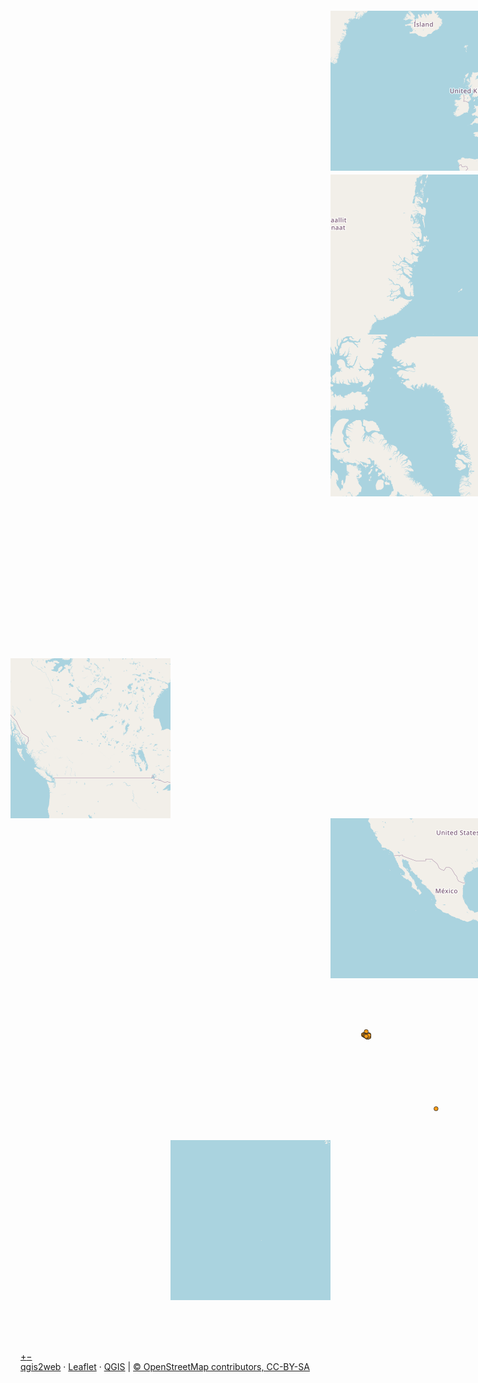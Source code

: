<!DOCTYPE html>
<html lang="en"><head>
<meta http-equiv="content-type" content="text/html; charset=UTF-8">
        <meta charset="utf-8">
        <meta http-equiv="X-UA-Compatible" content="IE=edge">
        <meta name="viewport" content="initial-scale=1,user-scalable=no,maximum-scale=1,width=device-width">
        <meta name="mobile-web-app-capable" content="yes">
        <meta name="apple-mobile-web-app-capable" content="yes">
        <link rel="stylesheet" href="IWHSOConnacht_interactive-Dateien/leaflet.css">
        <link rel="stylesheet" href="IWHSOConnacht_interactive-Dateien/qgis2web.css"><link rel="stylesheet" href="IWHSOConnacht_interactive-Dateien/fontawesome-all.css">
        <style>
        #map {
            width: 1519px;
            height: 748px;
        }
        </style>
        <title></title>
    </head>
    <body>
        <div id="map" class="leaflet-container leaflet-touch leaflet-retina leaflet-fade-anim leaflet-grab leaflet-touch-drag leaflet-touch-zoom" style="position: relative; outline: currentcolor none medium;" tabindex="0">
        <div class="leaflet-pane leaflet-map-pane" style="transform: translate3d(0px, 0px, 0px);"><div class="leaflet-pane leaflet-tile-pane"></div><div class="leaflet-pane leaflet-shadow-pane"></div><div class="leaflet-pane leaflet-overlay-pane"></div><div class="leaflet-pane leaflet-marker-pane"></div><div class="leaflet-pane leaflet-tooltip-pane"></div><div class="leaflet-pane leaflet-popup-pane"></div><div class="leaflet-proxy leaflet-zoom-animated" style="transform: translate3d(1036.78px, 730.06px, 0px) scale(4);"></div><div class="leaflet-pane leaflet-pane_OSMStandard_0-pane" style="z-index: 400;"><div class="leaflet-layer " style="z-index: 1; opacity: 1;"><div class="leaflet-tile-container leaflet-zoom-animated" style="z-index: 27; transform: translate3d(574px, 281px, 0px) scale(0.5);"></div><div class="leaflet-tile-container leaflet-zoom-animated" style="z-index: 28; transform: translate3d(383px, 187px, 0px) scale(1);"><img alt="" role="presentation" src="IWHSOConnacht_interactive-Dateien/2_004.png" class="leaflet-tile leaflet-tile-loaded" style="width: 256px; height: 256px; transform: translate3d(113px, -31px, 0px); opacity: 1;"><img alt="" role="presentation" src="IWHSOConnacht_interactive-Dateien/2_005.png" class="leaflet-tile leaflet-tile-loaded" style="width: 256px; height: 256px; transform: translate3d(369px, -31px, 0px); opacity: 1;"><img alt="" role="presentation" src="IWHSOConnacht_interactive-Dateien/3_005.png" class="leaflet-tile leaflet-tile-loaded" style="width: 256px; height: 256px; transform: translate3d(113px, 225px, 0px); opacity: 1;"><img alt="" role="presentation" src="IWHSOConnacht_interactive-Dateien/3_006.png" class="leaflet-tile leaflet-tile-loaded" style="width: 256px; height: 256px; transform: translate3d(369px, 225px, 0px); opacity: 1;"><img alt="" role="presentation" src="IWHSOConnacht_interactive-Dateien/2_003.png" class="leaflet-tile leaflet-tile-loaded" style="width: 256px; height: 256px; transform: translate3d(-143px, -31px, 0px); opacity: 1;"><img alt="" role="presentation" src="IWHSOConnacht_interactive-Dateien/2_006.png" class="leaflet-tile leaflet-tile-loaded" style="width: 256px; height: 256px; transform: translate3d(625px, -31px, 0px); opacity: 1;"><img alt="" role="presentation" src="IWHSOConnacht_interactive-Dateien/3_002.png" class="leaflet-tile leaflet-tile-loaded" style="width: 256px; height: 256px; transform: translate3d(-143px, 225px, 0px); opacity: 1;"><img alt="" role="presentation" src="IWHSOConnacht_interactive-Dateien/3_007.png" class="leaflet-tile leaflet-tile-loaded" style="width: 256px; height: 256px; transform: translate3d(625px, 225px, 0px); opacity: 1;"><img alt="" role="presentation" src="IWHSOConnacht_interactive-Dateien/1_002.png" class="leaflet-tile leaflet-tile-loaded" style="width: 256px; height: 256px; transform: translate3d(369px, -287px, 0px); opacity: 1;"><img alt="" role="presentation" src="IWHSOConnacht_interactive-Dateien/4.png" class="leaflet-tile leaflet-tile-loaded" style="width: 256px; height: 256px; transform: translate3d(369px, 481px, 0px); opacity: 1;"><img alt="" role="presentation" src="IWHSOConnacht_interactive-Dateien/1_006.png" class="leaflet-tile leaflet-tile-loaded" style="width: 256px; height: 256px; transform: translate3d(113px, -287px, 0px); opacity: 1;"><img alt="" role="presentation" src="IWHSOConnacht_interactive-Dateien/1_004.png" class="leaflet-tile leaflet-tile-loaded" style="width: 256px; height: 256px; transform: translate3d(625px, -287px, 0px); opacity: 1;"><img alt="" role="presentation" src="IWHSOConnacht_interactive-Dateien/4_005.png" class="leaflet-tile leaflet-tile-loaded" style="width: 256px; height: 256px; transform: translate3d(113px, 481px, 0px); opacity: 1;"><img alt="" role="presentation" src="IWHSOConnacht_interactive-Dateien/4_004.png" class="leaflet-tile leaflet-tile-loaded" style="width: 256px; height: 256px; transform: translate3d(625px, 481px, 0px); opacity: 1;"><img alt="" role="presentation" src="IWHSOConnacht_interactive-Dateien/2_002.png" class="leaflet-tile leaflet-tile-loaded" style="width: 256px; height: 256px; transform: translate3d(881px, -31px, 0px); opacity: 1;"><img alt="" role="presentation" src="IWHSOConnacht_interactive-Dateien/3_004.png" class="leaflet-tile leaflet-tile-loaded" style="width: 256px; height: 256px; transform: translate3d(881px, 225px, 0px); opacity: 1;"><img alt="" role="presentation" src="IWHSOConnacht_interactive-Dateien/1_007.png" class="leaflet-tile leaflet-tile-loaded" style="width: 256px; height: 256px; transform: translate3d(-143px, -287px, 0px); opacity: 1;"><img alt="" role="presentation" src="IWHSOConnacht_interactive-Dateien/1.png" class="leaflet-tile leaflet-tile-loaded" style="width: 256px; height: 256px; transform: translate3d(881px, -287px, 0px); opacity: 1;"><img alt="" role="presentation" src="IWHSOConnacht_interactive-Dateien/4_006.png" class="leaflet-tile leaflet-tile-loaded" style="width: 256px; height: 256px; transform: translate3d(-143px, 481px, 0px); opacity: 1;"><img alt="" role="presentation" src="IWHSOConnacht_interactive-Dateien/4_003.png" class="leaflet-tile leaflet-tile-loaded" style="width: 256px; height: 256px; transform: translate3d(881px, 481px, 0px); opacity: 1;"><img alt="" role="presentation" src="IWHSOConnacht_interactive-Dateien/2_007.png" class="leaflet-tile leaflet-tile-loaded" style="width: 256px; height: 256px; transform: translate3d(-399px, -31px, 0px); opacity: 1;"><img alt="" role="presentation" src="IWHSOConnacht_interactive-Dateien/2.png" class="leaflet-tile leaflet-tile-loaded" style="width: 256px; height: 256px; transform: translate3d(1137px, -31px, 0px); opacity: 1;"><img alt="" role="presentation" src="IWHSOConnacht_interactive-Dateien/3.png" class="leaflet-tile leaflet-tile-loaded" style="width: 256px; height: 256px; transform: translate3d(-399px, 225px, 0px); opacity: 1;"><img alt="" role="presentation" src="IWHSOConnacht_interactive-Dateien/3_003.png" class="leaflet-tile leaflet-tile-loaded" style="width: 256px; height: 256px; transform: translate3d(1137px, 225px, 0px); opacity: 1;"><img alt="" role="presentation" src="IWHSOConnacht_interactive-Dateien/1_003.png" class="leaflet-tile leaflet-tile-loaded" style="width: 256px; height: 256px; transform: translate3d(-399px, -287px, 0px); opacity: 1;"><img alt="" role="presentation" src="IWHSOConnacht_interactive-Dateien/1_005.png" class="leaflet-tile leaflet-tile-loaded" style="width: 256px; height: 256px; transform: translate3d(1137px, -287px, 0px); opacity: 1;"><img alt="" role="presentation" src="IWHSOConnacht_interactive-Dateien/4_007.png" class="leaflet-tile leaflet-tile-loaded" style="width: 256px; height: 256px; transform: translate3d(-399px, 481px, 0px); opacity: 1;"><img alt="" role="presentation" src="IWHSOConnacht_interactive-Dateien/4_002.png" class="leaflet-tile leaflet-tile-loaded" style="width: 256px; height: 256px; transform: translate3d(1137px, 481px, 0px); opacity: 1;"></div></div></div><div class="leaflet-pane leaflet-pane_IWHSOConnacht_1-pane" style="z-index: 401; mix-blend-mode: normal;"><svg pointer-events="none" class="leaflet-zoom-animated" width="1835" height="898" style="transform: translate3d(-153px, -75px, 0px);" viewBox="-153 -75 1835 898"><g><path class="leaflet-interactive" stroke="rgba(35,35,35,1.0)" stroke-opacity="1" stroke-width="1" stroke-linecap="butt" stroke-linejoin="miter" fill="rgba(255,158,23,1.0)" fill-opacity="1" fill-rule="evenodd" d="M701,306a4,4 0 1,0 8,0 a4,4 0 1,0 -8,0 "></path><path class="leaflet-interactive" stroke="rgba(35,35,35,1.0)" stroke-opacity="1" stroke-width="1" stroke-linecap="butt" stroke-linejoin="miter" fill="rgba(255,158,23,1.0)" fill-opacity="1" fill-rule="evenodd" d="M692,307a4,4 0 1,0 8,0 a4,4 0 1,0 -8,0 "></path><path class="leaflet-interactive" stroke="rgba(35,35,35,1.0)" stroke-opacity="1" stroke-width="1" stroke-linecap="butt" stroke-linejoin="miter" fill="rgba(255,158,23,1.0)" fill-opacity="1" fill-rule="evenodd" d="M700,308a4,4 0 1,0 8,0 a4,4 0 1,0 -8,0 "></path><path class="leaflet-interactive" stroke="rgba(35,35,35,1.0)" stroke-opacity="1" stroke-width="1" stroke-linecap="butt" stroke-linejoin="miter" fill="rgba(255,158,23,1.0)" fill-opacity="1" fill-rule="evenodd" d="M695,307a4,4 0 1,0 8,0 a4,4 0 1,0 -8,0 "></path><path class="leaflet-interactive" stroke="rgba(35,35,35,1.0)" stroke-opacity="1" stroke-width="1" stroke-linecap="butt" stroke-linejoin="miter" fill="rgba(255,158,23,1.0)" fill-opacity="1" fill-rule="evenodd" d="M701,307a4,4 0 1,0 8,0 a4,4 0 1,0 -8,0 "></path><path class="leaflet-interactive" stroke="rgba(35,35,35,1.0)" stroke-opacity="1" stroke-width="1" stroke-linecap="butt" stroke-linejoin="miter" fill="rgba(255,158,23,1.0)" fill-opacity="1" fill-rule="evenodd" d="M691,306a4,4 0 1,0 8,0 a4,4 0 1,0 -8,0 "></path><path class="leaflet-interactive" stroke="rgba(35,35,35,1.0)" stroke-opacity="1" stroke-width="1" stroke-linecap="butt" stroke-linejoin="miter" fill="rgba(255,158,23,1.0)" fill-opacity="1" fill-rule="evenodd" d="M694,308a4,4 0 1,0 8,0 a4,4 0 1,0 -8,0 "></path><path class="leaflet-interactive" stroke="rgba(35,35,35,1.0)" stroke-opacity="1" stroke-width="1" stroke-linecap="butt" stroke-linejoin="miter" fill="rgba(255,158,23,1.0)" fill-opacity="1" fill-rule="evenodd" d="M831,449a4,4 0 1,0 8,0 a4,4 0 1,0 -8,0 "></path><path class="leaflet-interactive" stroke="rgba(35,35,35,1.0)" stroke-opacity="1" stroke-width="1" stroke-linecap="butt" stroke-linejoin="miter" fill="rgba(255,158,23,1.0)" fill-opacity="1" fill-rule="evenodd" d="M701,308a4,4 0 1,0 8,0 a4,4 0 1,0 -8,0 "></path><path class="leaflet-interactive" stroke="rgba(35,35,35,1.0)" stroke-opacity="1" stroke-width="1" stroke-linecap="butt" stroke-linejoin="miter" fill="rgba(255,158,23,1.0)" fill-opacity="1" fill-rule="evenodd" d="M693,307a4,4 0 1,0 8,0 a4,4 0 1,0 -8,0 "></path><path class="leaflet-interactive" stroke="rgba(35,35,35,1.0)" stroke-opacity="1" stroke-width="1" stroke-linecap="butt" stroke-linejoin="miter" fill="rgba(255,158,23,1.0)" fill-opacity="1" fill-rule="evenodd" d="M696,300a4,4 0 1,0 8,0 a4,4 0 1,0 -8,0 "></path><path class="leaflet-interactive" stroke="rgba(35,35,35,1.0)" stroke-opacity="1" stroke-width="1" stroke-linecap="butt" stroke-linejoin="miter" fill="rgba(255,158,23,1.0)" fill-opacity="1" fill-rule="evenodd" d="M701,308a4,4 0 1,0 8,0 a4,4 0 1,0 -8,0 "></path><path class="leaflet-interactive" stroke="rgba(35,35,35,1.0)" stroke-opacity="1" stroke-width="1" stroke-linecap="butt" stroke-linejoin="miter" fill="rgba(255,158,23,1.0)" fill-opacity="1" fill-rule="evenodd" d="M695,307a4,4 0 1,0 8,0 a4,4 0 1,0 -8,0 "></path><path class="leaflet-interactive" stroke="rgba(35,35,35,1.0)" stroke-opacity="1" stroke-width="1" stroke-linecap="butt" stroke-linejoin="miter" fill="rgba(255,158,23,1.0)" fill-opacity="1" fill-rule="evenodd" d="M701,308a4,4 0 1,0 8,0 a4,4 0 1,0 -8,0 "></path><path class="leaflet-interactive" stroke="rgba(35,35,35,1.0)" stroke-opacity="1" stroke-width="1" stroke-linecap="butt" stroke-linejoin="miter" fill="rgba(255,158,23,1.0)" fill-opacity="1" fill-rule="evenodd" d="M701,307a4,4 0 1,0 8,0 a4,4 0 1,0 -8,0 "></path><path class="leaflet-interactive" stroke="rgba(35,35,35,1.0)" stroke-opacity="1" stroke-width="1" stroke-linecap="butt" stroke-linejoin="miter" fill="rgba(255,158,23,1.0)" fill-opacity="1" fill-rule="evenodd" d="M701,310a4,4 0 1,0 8,0 a4,4 0 1,0 -8,0 "></path><path class="leaflet-interactive" stroke="rgba(35,35,35,1.0)" stroke-opacity="1" stroke-width="1" stroke-linecap="butt" stroke-linejoin="miter" fill="rgba(255,158,23,1.0)" fill-opacity="1" fill-rule="evenodd" d="M701,310a4,4 0 1,0 8,0 a4,4 0 1,0 -8,0 "></path><path class="leaflet-interactive" stroke="rgba(35,35,35,1.0)" stroke-opacity="1" stroke-width="1" stroke-linecap="butt" stroke-linejoin="miter" fill="rgba(255,158,23,1.0)" fill-opacity="1" fill-rule="evenodd" d="M691,306a4,4 0 1,0 8,0 a4,4 0 1,0 -8,0 "></path><path class="leaflet-interactive" stroke="rgba(35,35,35,1.0)" stroke-opacity="1" stroke-width="1" stroke-linecap="butt" stroke-linejoin="miter" fill="rgba(255,158,23,1.0)" fill-opacity="1" fill-rule="evenodd" d="M701,308a4,4 0 1,0 8,0 a4,4 0 1,0 -8,0 "></path><path class="leaflet-interactive" stroke="rgba(35,35,35,1.0)" stroke-opacity="1" stroke-width="1" stroke-linecap="butt" stroke-linejoin="miter" fill="rgba(255,158,23,1.0)" fill-opacity="1" fill-rule="evenodd" d="M695,307a4,4 0 1,0 8,0 a4,4 0 1,0 -8,0 "></path><path class="leaflet-interactive" stroke="rgba(35,35,35,1.0)" stroke-opacity="1" stroke-width="1" stroke-linecap="butt" stroke-linejoin="miter" fill="rgba(255,158,23,1.0)" fill-opacity="1" fill-rule="evenodd" d="M700,308a4,4 0 1,0 8,0 a4,4 0 1,0 -8,0 "></path><path class="leaflet-interactive" stroke="rgba(35,35,35,1.0)" stroke-opacity="1" stroke-width="1" stroke-linecap="butt" stroke-linejoin="miter" fill="rgba(255,158,23,1.0)" fill-opacity="1" fill-rule="evenodd" d="M691,306a4,4 0 1,0 8,0 a4,4 0 1,0 -8,0 "></path><path class="leaflet-interactive" stroke="rgba(35,35,35,1.0)" stroke-opacity="1" stroke-width="1" stroke-linecap="butt" stroke-linejoin="miter" fill="rgba(255,158,23,1.0)" fill-opacity="1" fill-rule="evenodd" d="M691,306a4,4 0 1,0 8,0 a4,4 0 1,0 -8,0 "></path><path class="leaflet-interactive" stroke="rgba(35,35,35,1.0)" stroke-opacity="1" stroke-width="1" stroke-linecap="butt" stroke-linejoin="miter" fill="rgba(255,158,23,1.0)" fill-opacity="1" fill-rule="evenodd" d="M698,308a4,4 0 1,0 8,0 a4,4 0 1,0 -8,0 "></path><path class="leaflet-interactive" stroke="rgba(35,35,35,1.0)" stroke-opacity="1" stroke-width="1" stroke-linecap="butt" stroke-linejoin="miter" fill="rgba(255,158,23,1.0)" fill-opacity="1" fill-rule="evenodd" d="M701,310a4,4 0 1,0 8,0 a4,4 0 1,0 -8,0 "></path><path class="leaflet-interactive" stroke="rgba(35,35,35,1.0)" stroke-opacity="1" stroke-width="1" stroke-linecap="butt" stroke-linejoin="miter" fill="rgba(255,158,23,1.0)" fill-opacity="1" fill-rule="evenodd" d="M696,309a4,4 0 1,0 8,0 a4,4 0 1,0 -8,0 "></path><path class="leaflet-interactive" stroke="rgba(35,35,35,1.0)" stroke-opacity="1" stroke-width="1" stroke-linecap="butt" stroke-linejoin="miter" fill="rgba(255,158,23,1.0)" fill-opacity="1" fill-rule="evenodd" d="M691,306a4,4 0 1,0 8,0 a4,4 0 1,0 -8,0 "></path><path class="leaflet-interactive" stroke="rgba(35,35,35,1.0)" stroke-opacity="1" stroke-width="1" stroke-linecap="butt" stroke-linejoin="miter" fill="rgba(255,158,23,1.0)" fill-opacity="1" fill-rule="evenodd" d="M701,308a4,4 0 1,0 8,0 a4,4 0 1,0 -8,0 "></path><path class="leaflet-interactive" stroke="rgba(35,35,35,1.0)" stroke-opacity="1" stroke-width="1" stroke-linecap="butt" stroke-linejoin="miter" fill="rgba(255,158,23,1.0)" fill-opacity="1" fill-rule="evenodd" d="M693,307a4,4 0 1,0 8,0 a4,4 0 1,0 -8,0 "></path><path class="leaflet-interactive" stroke="rgba(35,35,35,1.0)" stroke-opacity="1" stroke-width="1" stroke-linecap="butt" stroke-linejoin="miter" fill="rgba(255,158,23,1.0)" fill-opacity="1" fill-rule="evenodd" d="M698,311a4,4 0 1,0 8,0 a4,4 0 1,0 -8,0 "></path><path class="leaflet-interactive" stroke="rgba(35,35,35,1.0)" stroke-opacity="1" stroke-width="1" stroke-linecap="butt" stroke-linejoin="miter" fill="rgba(255,158,23,1.0)" fill-opacity="1" fill-rule="evenodd" d="M701,308a4,4 0 1,0 8,0 a4,4 0 1,0 -8,0 "></path><path class="leaflet-interactive" stroke="rgba(35,35,35,1.0)" stroke-opacity="1" stroke-width="1" stroke-linecap="butt" stroke-linejoin="miter" fill="rgba(255,158,23,1.0)" fill-opacity="1" fill-rule="evenodd" d="M701,310a4,4 0 1,0 8,0 a4,4 0 1,0 -8,0 "></path><path class="leaflet-interactive" stroke="rgba(35,35,35,1.0)" stroke-opacity="1" stroke-width="1" stroke-linecap="butt" stroke-linejoin="miter" fill="rgba(255,158,23,1.0)" fill-opacity="1" fill-rule="evenodd" d="M694,308a4,4 0 1,0 8,0 a4,4 0 1,0 -8,0 "></path><path class="leaflet-interactive" stroke="rgba(35,35,35,1.0)" stroke-opacity="1" stroke-width="1" stroke-linecap="butt" stroke-linejoin="miter" fill="rgba(255,158,23,1.0)" fill-opacity="1" fill-rule="evenodd" d="M701,307a4,4 0 1,0 8,0 a4,4 0 1,0 -8,0 "></path><path class="leaflet-interactive" stroke="rgba(35,35,35,1.0)" stroke-opacity="1" stroke-width="1" stroke-linecap="butt" stroke-linejoin="miter" fill="rgba(255,158,23,1.0)" fill-opacity="1" fill-rule="evenodd" d="M696,309a4,4 0 1,0 8,0 a4,4 0 1,0 -8,0 "></path><path class="leaflet-interactive" stroke="rgba(35,35,35,1.0)" stroke-opacity="1" stroke-width="1" stroke-linecap="butt" stroke-linejoin="miter" fill="rgba(255,158,23,1.0)" fill-opacity="1" fill-rule="evenodd" d="M701,307a4,4 0 1,0 8,0 a4,4 0 1,0 -8,0 "></path><path class="leaflet-interactive" stroke="rgba(35,35,35,1.0)" stroke-opacity="1" stroke-width="1" stroke-linecap="butt" stroke-linejoin="miter" fill="rgba(255,158,23,1.0)" fill-opacity="1" fill-rule="evenodd" d="M696,309a4,4 0 1,0 8,0 a4,4 0 1,0 -8,0 "></path></g></svg></div></div><div class="leaflet-control-container"><div class="leaflet-top leaflet-left"><div class="leaflet-control-zoom leaflet-bar leaflet-control"><a class="leaflet-control-zoom-in" href="#" title="Zoom in" role="button" aria-label="Zoom in">+</a><a class="leaflet-control-zoom-out" href="#" title="Zoom out" role="button" aria-label="Zoom out">−</a></div></div><div class="leaflet-top leaflet-right"></div><div class="leaflet-bottom leaflet-left"></div><div class="leaflet-bottom leaflet-right"><div class="leaflet-control-attribution leaflet-control"><a href="https://github.com/tomchadwin/qgis2web" target="_blank">qgis2web</a> · <a href="https://leafletjs.com/" title="A JS library for interactive maps">Leaflet</a> · <a href="https://qgis.org/">QGIS</a> | <a href="https://www.openstreetmap.org/copyright">© OpenStreetMap contributors, CC-BY-SA</a></div></div></div></div>
        <script src="IWHSOConnacht_interactive-Dateien/qgis2web_expressions.js"></script>
        <script src="IWHSOConnacht_interactive-Dateien/leaflet_003.js"></script>
        <script src="IWHSOConnacht_interactive-Dateien/leaflet.js"></script>
        <script src="IWHSOConnacht_interactive-Dateien/leaflet_002.js"></script>
        <script src="IWHSOConnacht_interactive-Dateien/leaflet-hash.js"></script>
        <script src="IWHSOConnacht_interactive-Dateien/Autolinker.js"></script>
        <script src="IWHSOConnacht_interactive-Dateien/rbush.js"></script>
        <script src="IWHSOConnacht_interactive-Dateien/labelgun.js"></script>
        <script src="IWHSOConnacht_interactive-Dateien/labels.js"></script>
        <script src="IWHSOConnacht_interactive-Dateien/IWHSOConnacht_1.js"></script>
        <script>
        var highlightLayer;
        function highlightFeature(e) {
            highlightLayer = e.target;

            if (e.target.feature.geometry.type === 'LineString') {
              highlightLayer.setStyle({
                color: '#ffff00',
              });
            } else {
              highlightLayer.setStyle({
                fillColor: '#ffff00',
                fillOpacity: 1
              });
            }
        }
        var map = L.map('map', {
            zoomControl:true, maxZoom:28, minZoom:1
        }).fitBounds([[35.4434644625,-17.20201284267761],[54.5721140375,21.696326842677614]]);
        var hash = new L.Hash(map);
        map.attributionControl.setPrefix('<a href="https://github.com/tomchadwin/qgis2web" target="_blank">qgis2web</a> &middot; <a href="https://leafletjs.com" title="A JS library for interactive maps">Leaflet</a> &middot; <a href="https://qgis.org">QGIS</a>');
        var autolinker = new Autolinker({truncate: {length: 30, location: 'smart'}});
        var bounds_group = new L.featureGroup([]);
        function setBounds() {
        }
        map.createPane('pane_OSMStandard_0');
        map.getPane('pane_OSMStandard_0').style.zIndex = 400;
        var layer_OSMStandard_0 = L.tileLayer('http://tile.openstreetmap.org/{z}/{x}/{y}.png', {
            pane: 'pane_OSMStandard_0',
            opacity: 1.0,
            attribution: '<a href="https://www.openstreetmap.org/copyright">© OpenStreetMap contributors, CC-BY-SA</a>',
            minZoom: 1,
            maxZoom: 28,
            minNativeZoom: 0,
            maxNativeZoom: 19
        });
        layer_OSMStandard_0;
        map.addLayer(layer_OSMStandard_0);
        function pop_IWHSOConnacht_1(feature, layer) {
            layer.on({
                mouseout: function(e) {
                    for (i in e.target._eventParents) {
                        e.target._eventParents[i].resetStyle(e.target);
                    }
                },
                mouseover: highlightFeature,
            });
            var popupContent = '<table>\
                    <tr>\
                        <th scope="row">Work party managers in Co. Galway (1916)</th>\
                        <td>' + (feature.properties['Work party managers in Co. Galway (1916)'] !== null ? autolinker.link(feature.properties['Work party managers in Co. Galway (1916)'].toLocaleString()) : '') + '</td>\
                    </tr>\
                    <tr>\
                        <th scope="row">Place</th>\
                        <td>' + (feature.properties['Place'] !== null ? autolinker.link(feature.properties['Place'].toLocaleString()) : '') + '</td>\
                    </tr>\
                    <tr>\
                        <td colspan="2">' + (feature.properties['Notes in NLI edition of 1915-1916 report'] !== null ? autolinker.link(feature.properties['Notes in NLI edition of 1915-1916 report'].toLocaleString()) : '') + '</td>\
                    </tr>\
                    <tr>\
                        <td colspan="2">' + (feature.properties['1915-1916 report'] !== null ? autolinker.link(feature.properties['1915-1916 report'].toLocaleString()) : '') + '</td>\
                    </tr>\
                    <tr>\
                        <td colspan="2">' + (feature.properties['1917-1918 report'] !== null ? autolinker.link(feature.properties['1917-1918 report'].toLocaleString()) : '') + '</td>\
                    </tr>\
                </table>';
            layer.bindPopup(popupContent, {maxHeight: 400});
        }

        function style_IWHSOConnacht_1_0() {
            return {
                pane: 'pane_IWHSOConnacht_1',
                radius: 4.0,
                opacity: 1,
                color: 'rgba(35,35,35,1.0)',
                dashArray: '',
                lineCap: 'butt',
                lineJoin: 'miter',
                weight: 1,
                fill: true,
                fillOpacity: 1,
                fillColor: 'rgba(255,158,23,1.0)',
                interactive: true,
            }
        }
        map.createPane('pane_IWHSOConnacht_1');
        map.getPane('pane_IWHSOConnacht_1').style.zIndex = 401;
        map.getPane('pane_IWHSOConnacht_1').style['mix-blend-mode'] = 'normal';
        var layer_IWHSOConnacht_1 = new L.geoJson(json_IWHSOConnacht_1, {
            attribution: '',
            interactive: true,
            dataVar: 'json_IWHSOConnacht_1',
            layerName: 'layer_IWHSOConnacht_1',
            pane: 'pane_IWHSOConnacht_1',
            onEachFeature: pop_IWHSOConnacht_1,
            pointToLayer: function (feature, latlng) {
                var context = {
                    feature: feature,
                    variables: {}
                };
                return L.circleMarker(latlng, style_IWHSOConnacht_1_0(feature));
            },
        });
        bounds_group.addLayer(layer_IWHSOConnacht_1);
        map.addLayer(layer_IWHSOConnacht_1);
        setBounds();
        </script>
    

</body></html>
